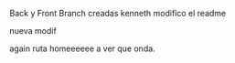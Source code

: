 Back y Front Branch creadas
kenneth modifico el readme

nueva modif

again ruta homeeeeee a ver que onda.
